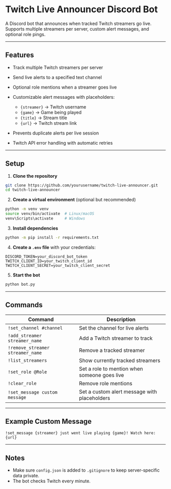 # Twitch Live Announcer Discord Bot

A Discord bot that announces when tracked Twitch streamers go live. Supports multiple streamers per server, custom alert messages, and optional role pings.

---

## Features

* Track multiple Twitch streamers per server
* Send live alerts to a specified text channel
* Optional role mentions when a streamer goes live
* Customizable alert messages with placeholders:

  * `{streamer}` → Twitch username
  * `{game}` → Game being played
  * `{title}` → Stream title
  * `{url}` → Twitch stream link
* Prevents duplicate alerts per live session
* Twitch API error handling with automatic retries

---

## Setup

1. **Clone the repository**

```bash
git clone https://github.com/yourusername/twitch-live-announcer.git
cd twitch-live-announcer
```

2. **Create a virtual environment** (optional but recommended)

```bash
python -m venv venv
source venv/bin/activate  # Linux/macOS
venv\Scripts\activate     # Windows
```

3. **Install dependencies**

```bash
python -m pip install -r requirements.txt
```

4. **Create a `.env` file** with your credentials:

```
DISCORD_TOKEN=your_discord_bot_token
TWITCH_CLIENT_ID=your_twitch_client_id
TWITCH_CLIENT_SECRET=your_twitch_client_secret
```

5. **Start the bot**

```bash
python bot.py
```

---

## Commands

| Command                          | Description                                  |
| -------------------------------- | -------------------------------------------- |
| `!set_channel #channel`          | Set the channel for live alerts              |
| `!add_streamer streamer_name`    | Add a Twitch streamer to track               |
| `!remove_streamer streamer_name` | Remove a tracked streamer                    |
| `!list_streamers`                | Show currently tracked streamers             |
| `!set_role @Role`                | Set a role to mention when someone goes live |
| `!clear_role`                    | Remove role mentions                         |
| `!set_message custom message`    | Set a custom alert message with placeholders |

---

## Example Custom Message

```
!set_message {streamer} just went live playing {game}! Watch here: {url}
```

---

## Notes

* Make sure `config.json` is added to `.gitignore` to keep server-specific data private.
* The bot checks Twitch every minute.
